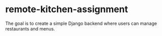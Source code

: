 # remote-kitchen-assignment
The goal is to create a simple Django backend where users can manage restaurants and menus.
